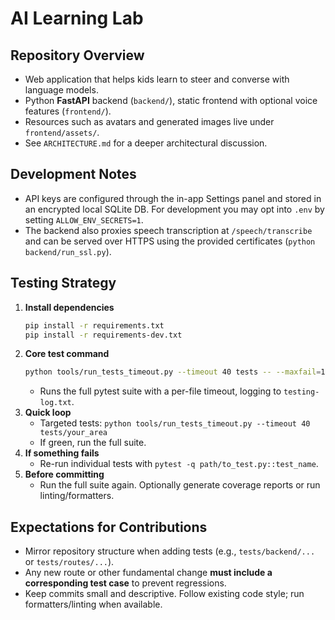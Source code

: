 # AI Learning Lab

## Repository Overview
- Web application that helps kids learn to steer and converse with language models.
- Python **FastAPI** backend (`backend/`), static frontend with optional voice features (`frontend/`).
- Resources such as avatars and generated images live under `frontend/assets/`.
- See `ARCHITECTURE.md` for a deeper architectural discussion.

## Development Notes
- API keys are configured through the in-app Settings panel and stored in an encrypted local SQLite DB. For development you may opt into `.env` by setting `ALLOW_ENV_SECRETS=1`.
- The backend also proxies speech transcription at `/speech/transcribe` and can be served over HTTPS using the provided certificates (`python backend/run_ssl.py`).

## Testing Strategy
1. **Install dependencies**
   ```bash
   pip install -r requirements.txt
   pip install -r requirements-dev.txt
   ```
2. **Core test command**
   ```bash
   python tools/run_tests_timeout.py --timeout 40 tests -- --maxfail=1
   ```
   - Runs the full pytest suite with a per-file timeout, logging to `testing-log.txt`.
3. **Quick loop**
   - Targeted tests: `python tools/run_tests_timeout.py --timeout 40 tests/your_area`
   - If green, run the full suite.
4. **If something fails**
   - Re-run individual tests with `pytest -q path/to_test.py::test_name`.
5. **Before committing**
   - Run the full suite again. Optionally generate coverage reports or run linting/formatters.

## Expectations for Contributions
- Mirror repository structure when adding tests (e.g., `tests/backend/...` or `tests/routes/...`).
- Any new route or other fundamental change **must include a corresponding test case** to prevent regressions.
- Keep commits small and descriptive. Follow existing code style; run formatters/linting when available.

